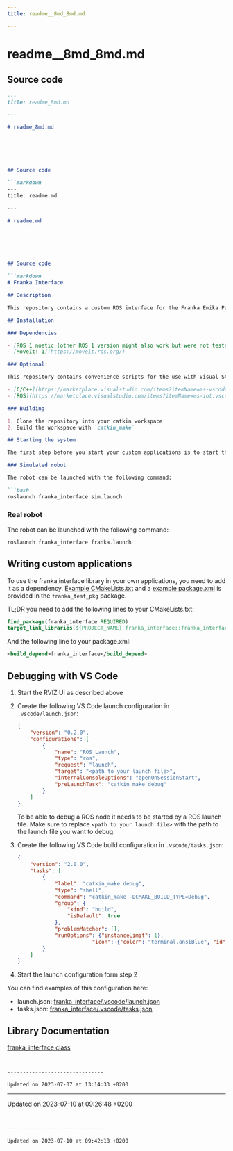```yaml
---
title: readme__8md_8md.md

---
```


# readme__8md_8md.md






## Source code

```markdown
---
title: readme_8md.md

---

# readme_8md.md






## Source code

```markdown
---
title: readme.md

---

# readme.md






## Source code

```markdown
# Franka Interface

## Description

This repository contains a custom ROS interface for the Franka Emika Panda robot. It is based on the moveit framework, but provides a more convenient interface for the robot and a custom parameterization.

## Installation

### Dependencies

- [ROS 1 noetic (other ROS 1 version might also work but were not tested.)](http://wiki.ros.org)
- [MoveIt! 1](https://moveit.ros.org/)

### Optional:

This repository contains convenience scripts for the use with Visual Studio Code. It is recommended to start the repository from within VS Code. This requires the following extensions:

- [C/C++](https://marketplace.visualstudio.com/items?itemName=ms-vscode.cpptools)
- [ROS](https://marketplace.visualstudio.com/items?itemName=ms-iot.vscode-ros)

### Building

1. Clone the repository into your catkin workspace
2. Build the workspace with `catkin_make`

## Starting the system

The first step before you start your custom applications is to start the RVIZ UI, MoveIt! and optionally the control interface to the real robot.

### Simulated robot

The robot can be launched with the following command:

```bash
roslaunch franka_interface sim.launch
```

### Real robot

The robot can be launched with the following command:

```bash
roslaunch franka_interface franka.launch
```

## Writing custom applications

To use the franka interface library in your own applications, you need to add it as a dependency.
[Example CMakeLists.txt](franka_test_pkg/CMakeLists.txt) and a [example package.xml](franka_test_pkg/package.xml) is provided in the `franka_test_pkg` package.

TL;DR you need to add the following lines to your CMakeLists.txt:

```cmake
find_package(franka_interface REQUIRED)
target_link_libraries(${PROJECT_NAME} franka_interface::franka_interface)
```

And the following line to your package.xml:

```xml
<build_depend>franka_interface</build_depend>
```

## Debugging with VS Code

1. Start the RVIZ UI as described above
2. Create the following VS Code launch configuration in `.vscode/launch.json`:

    ```json
    {
        "version": "0.2.0",
        "configurations": [
            {
                "name": "ROS Launch",
                "type": "ros",
                "request": "launch",
                "target": "<path to your launch file>",
                "internalConsoleOptions": "openOnSessionStart",
                "preLaunchTask": "catkin_make debug"
            }
        ]
    }
    ```

    To be able to debug a ROS node it needs to be started by a ROS launch file. Make sure to replace `<path to your launch file>` with the path to the launch file you want to debug.

3. Create the following VS Code build configuration in `.vscode/tasks.json`:
    
    ```json
    {
        "version": "2.0.0",
        "tasks": [
            {
                "label": "catkin_make debug",
                "type": "shell",
                "command": "catkin_make -DCMAKE_BUILD_TYPE=Debug",
                "group": {
                    "kind": "build",
                    "isDefault": true
                },
                "problemMatcher": [],
                "runOptions": {"instanceLimit": 1},
                            "icon": {"color": "terminal.ansiBlue", "id": "wrench"}
            }
        ]
    }
    ```

4. Start the launch configuration form step 2

You can find examples of this configuration here:

- launch.json: [franka_interface/.vscode/launch.json](franka_interface/.vscode/launch.json)
- tasks.json: [franka_interface/.vscode/tasks.json](franka_interface/.vscode/tasks.json)

## Library Documentation

[franka_interface class](franka_interface/doc/html/classfranka__interface_1_1FrankaInterface.html)
```


-------------------------------

Updated on 2023-07-07 at 13:14:33 +0200
```


-------------------------------

Updated on 2023-07-10 at 09:26:48 +0200
```


-------------------------------

Updated on 2023-07-10 at 09:42:18 +0200
